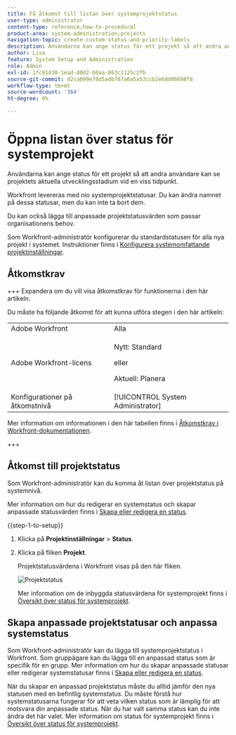 ```yaml
---
title: Få åtkomst till listan över systemprojektstatus
user-type: administrator
content-type: reference;how-to-procedural
product-area: system-administration;projects
navigation-topic: create-custom-status-and-priority-labels
description: Användarna kan ange status för ett projekt så att andra användare kan se projektets aktuella utvecklingsstadium vid en viss tidpunkt.
author: Lisa
feature: System Setup and Administration
role: Admin
exl-id: 1fc91438-1ead-40d2-b0aa-863c1125c2fb
source-git-commit: d2ca099e78d5adb707a0a5a53ccb2e6dd06698f8
workflow-type: tm+mt
source-wordcount: '364'
ht-degree: 0%

---
```


# Öppna listan över status för systemprojekt

Användarna kan ange status för ett projekt så att andra användare kan se projektets aktuella utvecklingsstadium vid en viss tidpunkt.

Workfront levereras med nio systemprojektstatusar. Du kan ändra namnet på dessa statusar, men du kan inte ta bort dem.

Du kan också lägga till anpassade projektstatusvärden som passar organisationens behov.

Som Workfront-administratör konfigurerar du standardstatusen för alla nya projekt i systemet. Instruktioner finns i [Konfigurera systemomfattande projektinställningar](../../../administration-and-setup/set-up-workfront/configure-system-defaults/set-project-preferences.md).

## Åtkomstkrav

+++ Expandera om du vill visa åtkomstkrav för funktionerna i den här artikeln.

Du måste ha följande åtkomst för att kunna utföra stegen i den här artikeln:

<table style="table-layout:auto"> 
 <col> 
 <col> 
 <tbody> 
  <tr> 
   <td role="rowheader">Adobe Workfront</td> 
   <td>Alla</td> 
  </tr> 
  <tr> 
  <tr> 
   <td role="rowheader">Adobe Workfront-licens</td> 
   <td><p>Nytt: Standard</p>
       <p>eller</p>
       <p>Aktuell: Planera</p></td>
  </tr> 
  </tr> 
  <tr> 
   <td role="rowheader">Konfigurationer på åtkomstnivå</td> 
   <td>[!UICONTROL System Administrator]</td>
  </tr> 
 </tbody> 
</table>

Mer information om informationen i den här tabellen finns i [Åtkomstkrav i Workfront-dokumentationen](/help/quicksilver/administration-and-setup/add-users/access-levels-and-object-permissions/access-level-requirements-in-documentation.md).

+++

## Åtkomst till projektstatus

Som Workfront-administratör kan du komma åt listan över projektstatus på systemnivå.

Mer information om hur du redigerar en systemstatus och skapar anpassade statusvärden finns i [Skapa eller redigera en status](../../../administration-and-setup/customize-workfront/creating-custom-status-and-priority-labels/create-or-edit-a-status.md).

{{step-1-to-setup}}

1. Klicka på **Projektinställningar** > **Status**.

1. Klicka på fliken **Projekt**.

   Projektstatusvärdena i Workfront visas på den här fliken.

   ![Projektstatus](assets/project-status.png)

   Mer information om de inbyggda statusvärdena för systemprojekt finns i [Översikt över status för systemprojekt](../../../administration-and-setup/customize-workfront/creating-custom-status-and-priority-labels/system-project-statuses.md).

## Skapa anpassade projektstatusar och anpassa systemstatus

Som Workfront-administratör kan du lägga till systemprojektstatus i Workfront. Som gruppägare kan du lägga till en anpassad status som är specifik för en grupp. Mer information om hur du skapar anpassade statusar eller redigerar systemstatusar finns i [Skapa eller redigera en status](../../../administration-and-setup/customize-workfront/creating-custom-status-and-priority-labels/create-or-edit-a-status.md).

När du skapar en anpassad projektstatus måste du alltid jämför den nya statusen med en befintlig systemstatus. Du måste förstå hur systemstatusarna fungerar för att veta vilken status som är lämplig för att motsvara din anpassade status. När du har valt samma status kan du inte ändra det här valet. Mer information om status för systemprojekt finns i [Översikt över status för systemprojekt](../../../administration-and-setup/customize-workfront/creating-custom-status-and-priority-labels/system-project-statuses.md).
